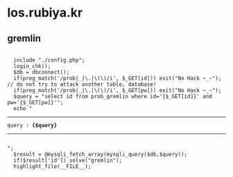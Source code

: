 # los.rubiya.kr


<h2>gremlin</h2>
 <pre><code>
  include "./config.php";
  login_chk();
  $db = dbconnect();
  if(preg_match('/prob|_|\.|\(\)/i', $_GET[id])) exit("No Hack ~_~"); // do not try to attack another table, database!
  if(preg_match('/prob|_|\.|\(\)/i', $_GET[pw])) exit("No Hack ~_~");
  $query = "select id from prob_gremlin where id='{$_GET[id]}' and pw='{$_GET[pw]}'";
  echo "<hr>query : <strong>{$query}</strong><hr><br>";
  $result = @mysqli_fetch_array(mysqli_query($db,$query));
  if($result['id']) solve("gremlin");
  highlight_file(__FILE__);
  </code></pre>
